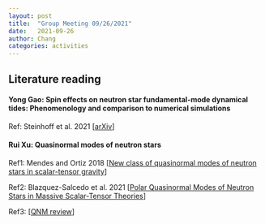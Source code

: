 ```yaml
---
layout: post
title:  "Group Meeting 09/26/2021"
date:   2021-09-26
author: Chang
categories: activities
---
```




## Literature reading

#### Yong Gao: Spin effects on neutron star fundamental-mode dynamical tides: Phenomenology and comparison to numerical simulations

Ref:  Steinhoff et al. 2021 [[arXiv](https://arxiv.org/abs/2103.06100)]



#### Rui Xu:  Quasinormal modes of neutron stars

Ref1: Mendes and Ortiz 2018 [[New class of quasinormal modes of neutron stars in scalar-tensor gravity](https://arxiv.org/abs/1802.07847)]

Ref2: Blazquez-Salcedo et al. 2021 [[Polar Quasinormal Modes of Neutron Stars in Massive Scalar-Tensor Theories](https://arxiv.org/abs/2107.06726)]

Ref3: [[QNM review](https://ui.adsabs.harvard.edu/abs/1999CQGra..16R.159N/abstract)]
